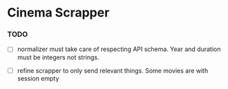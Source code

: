 # Cinema Scrapper

### TODO
-[ ] normalizer must take care of respecting API schema. Year and duration must be integers not strings.
-[ ] refine scrapper to only send relevant things. Some movies are with session empty
 